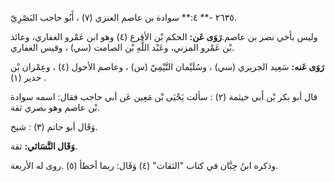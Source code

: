 ٢٦٣٥ -** ٤:** سوادة بن عاصم العنزي (٧) ، أَبُو حاجب البَصْرِيّ.

وليس بأخي نصر بن عاصم.**رَوَى عَن:** الحكم بْن الأقرع (٤) وهو ابن عَمْرو الغفاري، وعائذ بْن عَمْرو المزني، وعَبْد اللَّهِ بْن الصامت (سي) ، وقيس الغفاري.

**رَوَى عَنه:** سَعِيد الجريري (سي) ، وسُلَيْمان التَّيْمِيّ (س) ، وعاصم الأحول (٤) ، وعِمْران بْن حدير (١) .

قال أبو بكر بْن أَبي خيثمة (٢) : سألت يَحْيَى بْن مَعِين عَن أبي حاجب فقال: اسمه سوادة بْن عاصم وهو بصري ثقة.

وَقَال أبو حاتم (٣) : شيخ.

**وَقَال النَّسَائي:** ثقة.

وذكره ابنُ حِبَّان في كتاب "الثقات" (٤) وَقَال: ربما أخطأ (٥) .روى له الأربعة.